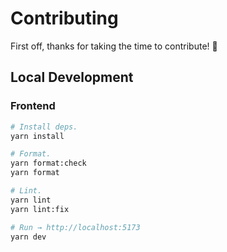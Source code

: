 # Contributing

First off, thanks for taking the time to contribute! 💜

## Local Development

### Frontend

```bash
# Install deps.
yarn install

# Format.
yarn format:check
yarn format

# Lint.
yarn lint
yarn lint:fix

# Run → http://localhost:5173
yarn dev
```
